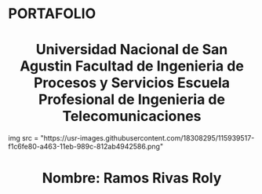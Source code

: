 # PORTAFOLIO 
<center><h1>
Universidad Nacional de San Agustin
Facultad de Ingenieria de Procesos y Servicios
Escuela Profesional de Ingenieria de Telecomunicaciones
</h1></center>
img src = "https://usr-images.githubusercontent.com/18308295/115939517-f1c6fe80-a463-11eb-989c-812ab4942586.png"
<center><h1>
Nombre: Ramos Rivas Roly
</center></h1>
